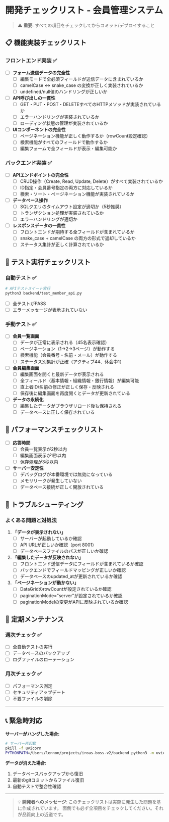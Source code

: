 # 開発チェックリスト - 会員管理システム

> ⚠️ **重要**: すべての項目をチェックしてからコミット/デプロイすること

## 📋 機能実装チェックリスト

### フロントエンド実装 ✅

- [ ] **フォーム送信データの完全性**
  - [ ] 編集モードで全必須フィールドが送信データに含まれているか
  - [ ] camelCase ↔ snake_case の変換が正しく実装されているか
  - [ ] undefined/null値のハンドリングが正しいか

- [ ] **API呼び出しの一貫性**
  - [ ] GET・PUT・POST・DELETEすべてのHTTPメソッドが実装されているか
  - [ ] エラーハンドリングが実装されているか
  - [ ] ローディング状態の管理が実装されているか

- [ ] **UIコンポーネントの完全性**
  - [ ] ページネーション機能が正しく動作するか（rowCount設定確認）
  - [ ] 検索機能がすべてのフィールドで動作するか
  - [ ] 編集フォームで全フィールドが表示・編集可能か

### バックエンド実装 ✅

- [ ] **APIエンドポイントの完全性**
  - [ ] CRUD操作（Create, Read, Update, Delete）がすべて実装されているか
  - [ ] ID指定・会員番号指定の両方に対応しているか
  - [ ] 検索・ソート・ページネーション機能が実装されているか

- [ ] **データベース操作**
  - [ ] SQLクエリのタイムアウト設定が適切か（5秒推奨）
  - [ ] トランザクション処理が実装されているか
  - [ ] エラーハンドリングが適切か

- [ ] **レスポンスデータの一貫性**
  - [ ] フロントエンドが期待する全フィールドが含まれているか
  - [ ] snake_case + camelCase の両方の形式で返却しているか
  - [ ] ステータス集計が正しく計算されているか

## 🧪 テスト実行チェックリスト

### 自動テスト ✅
```bash
# APIテストスイート実行
python3 backend/test_member_api.py
```
- [ ] 全テストがPASS
- [ ] エラーメッセージが表示されていない

### 手動テスト ✅

- [ ] **会員一覧画面**
  - [ ] データが正常に表示される（45名表示確認）
  - [ ] ページネーション（1→2→3ページ）が動作する
  - [ ] 検索機能（会員番号・名前・メール）が動作する
  - [ ] ステータス別集計が正確（アクティブ44、休会中1）

- [ ] **会員編集画面**
  - [ ] 編集画面を開くと最新データが表示される
  - [ ] 全フィールド（基本情報・組織情報・銀行情報）が編集可能
  - [ ] 直上者ID/名前の修正が正しく保存・反映される
  - [ ] 保存後に編集画面を再度開くとデータが更新されている

- [ ] **データの永続化**
  - [ ] 編集したデータがブラウザリロード後も保持される
  - [ ] データベースに正しく保存されている

## 🔧 パフォーマンスチェックリスト

- [ ] **応答時間**
  - [ ] 会員一覧表示が2秒以内
  - [ ] 編集画面表示が1秒以内
  - [ ] 保存処理が3秒以内

- [ ] **サーバー安定性**
  - [ ] デバッグログが本番環境では無効になっている
  - [ ] メモリリークが発生していない
  - [ ] データベース接続が正しく開放されている

## 🚨 トラブルシューティング

### よくある問題と対処法

1. **「データが表示されない」**
   - [ ] サーバーが起動しているか確認
   - [ ] API URLが正しいか確認（port 8001）
   - [ ] データベースファイルのパスが正しいか確認

2. **「編集したデータが反映されない」**
   - [ ] フロントエンド送信データにフィールドが含まれているか確認
   - [ ] バックエンドでフィールドマッピングが正しいか確認
   - [ ] データベースのupdated_atが更新されているか確認

3. **「ページネーションが動かない」**
   - [ ] DataGridのrowCountが設定されているか確認
   - [ ] paginationMode="server"が設定されているか確認
   - [ ] paginationModelの変更がAPIに反映されているか確認

## 🔄 定期メンテナンス

### 週次チェック ✅
- [ ] 全自動テストの実行
- [ ] データベースのバックアップ
- [ ] ログファイルのローテーション

### 月次チェック ✅
- [ ] パフォーマンス測定
- [ ] セキュリティアップデート
- [ ] 不要ファイルの削除

---

## 📞 緊急時対応

**サーバーがハングした場合:**
```bash
# サーバー再起動
pkill -f uvicorn
PYTHONPATH=/Users/lennon/projects/iroas-boss-v2/backend python3 -m uvicorn main:app --host 0.0.0.0 --port 8001
```

**データが消えた場合:**
1. データベースバックアップから復旧
2. 最新のgitコミットからファイル復旧
3. 自動テストで整合性確認

---

> 💡 **開発者へのメッセージ**: 
> このチェックリストは実際に発生した問題を基に作成されています。
> 面倒でも必ず全項目をチェックしてください。それが品質向上の近道です。